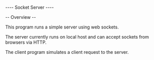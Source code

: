 ---- Socket Server ----

-- Overview --

This program runs a simple server using web sockets. 

The server currently runs on local host and can accept sockets from browsers via HTTP.

The client program simulates a client request to the server. 

